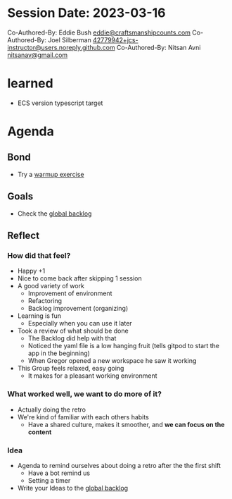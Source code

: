 # Session Date: 2023-03-16
Co-Authored-By: Eddie Bush <eddie@craftsmanshipcounts.com>
Co-Authored-By: Joel Silberman <42779942+jcs-instructor@users.noreply.github.com>
Co-Authored-By: Nitsan Avni <nitsanav@gmail.com>

# learned
- ECS version typescript target

# Agenda

## Bond

-   Try a [warmup exercise](../docs/warmup-exercises.md)

## Goals

-   Check the [global backlog](../docs/backlog.md)

## Reflect

### How did that feel?

- Happy +1
- Nice to come back after skipping 1 session
- A good variety of work
    - Improvement of environment
    - Refactoring
    - Backlog improvement (organizing)
- Learning is fun
    - Especially when you can use it later
- Took a review of what should be done
    - The Backlog did help with that
    - Noticed the yaml file is a low hanging fruit (tells gitpod to start the app in the beginning)
    - When Gregor opened a new workspace he saw it working
- This Group feels relaxed, easy going
    - It makes for a pleasant working environment

### What worked well, we want to do more of it?

- Actually doing the retro
- We're kind of familiar with each others habits
    - Have a shared culture, makes it smoother, and **we can focus on the content**


### Idea

- Agenda to remind ourselves about doing a retro after the the first shift
    - Have a bot remind us
    - Setting a timer
- Write your Ideas to the [global backlog](../docs/backlog.md)
